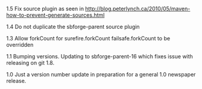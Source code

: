 1.5
Fix source plugin as seen in http://blog.peterlynch.ca/2010/05/maven-how-to-prevent-generate-sources.html

1.4
Do not duplicate the sbforge-parent source plugin

1.3
Allow forkCount for surefire.forkCount failsafe.forkCount to be overridden

1.1
Bumping versions.
Updating to sbforge-parent-16 which fixes issue with releasing on git 1.8.

1.0
Just a version number update in preparation for a general 1.0 newspaper release.